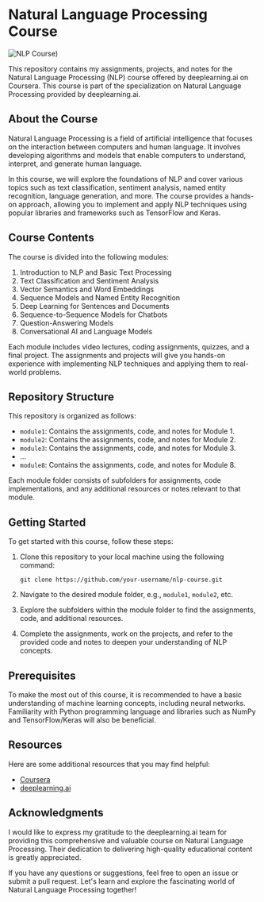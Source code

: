 # Natural Language Processing Course

![NLP Course](https://d3njjcbhbojbot.cloudfront.net/api/utilities/v1/imageproxy/https://d15cw65ipctsrr.cloudfront.net/e2/299c6a9c8b40c4be6cf83454e38a49/Specialization-Logo.png?auto=format%2Ccompress&dpr=1&w=330&h=330&fit=fill&q=25))

This repository contains my assignments, projects, and notes for the Natural Language Processing (NLP) course offered by deeplearning.ai on Coursera. This course is part of the specialization on Natural Language Processing provided by deeplearning.ai.

## About the Course

Natural Language Processing is a field of artificial intelligence that focuses on the interaction between computers and human language. It involves developing algorithms and models that enable computers to understand, interpret, and generate human language.

In this course, we will explore the foundations of NLP and cover various topics such as text classification, sentiment analysis, named entity recognition, language generation, and more. The course provides a hands-on approach, allowing you to implement and apply NLP techniques using popular libraries and frameworks such as TensorFlow and Keras.

## Course Contents

The course is divided into the following modules:

1. Introduction to NLP and Basic Text Processing
2. Text Classification and Sentiment Analysis
3. Vector Semantics and Word Embeddings
4. Sequence Models and Named Entity Recognition
5. Deep Learning for Sentences and Documents
6. Sequence-to-Sequence Models for Chatbots
7. Question-Answering Models
8. Conversational AI and Language Models

Each module includes video lectures, coding assignments, quizzes, and a final project. The assignments and projects will give you hands-on experience with implementing NLP techniques and applying them to real-world problems.

## Repository Structure

This repository is organized as follows:

- `module1`: Contains the assignments, code, and notes for Module 1.
- `module2`: Contains the assignments, code, and notes for Module 2.
- `module3`: Contains the assignments, code, and notes for Module 3.
- ...
- `module8`: Contains the assignments, code, and notes for Module 8.

Each module folder consists of subfolders for assignments, code implementations, and any additional resources or notes relevant to that module.

## Getting Started

To get started with this course, follow these steps:

1. Clone this repository to your local machine using the following command:

   ```
   git clone https://github.com/your-username/nlp-course.git
   ```

2. Navigate to the desired module folder, e.g., `module1`, `module2`, etc.

3. Explore the subfolders within the module folder to find the assignments, code, and additional resources.

4. Complete the assignments, work on the projects, and refer to the provided code and notes to deepen your understanding of NLP concepts.

## Prerequisites

To make the most out of this course, it is recommended to have a basic understanding of machine learning concepts, including neural networks. Familiarity with Python programming language and libraries such as NumPy and TensorFlow/Keras will also be beneficial.

## Resources

Here are some additional resources that you may find helpful:

- [Coursera](https://www.coursera.org/learn/natural-language-processing)
- [deeplearning.ai](https://www.deeplearning.ai/)

## Acknowledgments

I would like to express my gratitude to the deeplearning.ai team for providing this comprehensive and valuable course on Natural Language Processing. Their dedication to delivering high-quality educational content is greatly appreciated.

If you have any questions or suggestions, feel free to open an issue or submit a pull request. Let's learn and explore the fascinating world of Natural Language Processing together!
